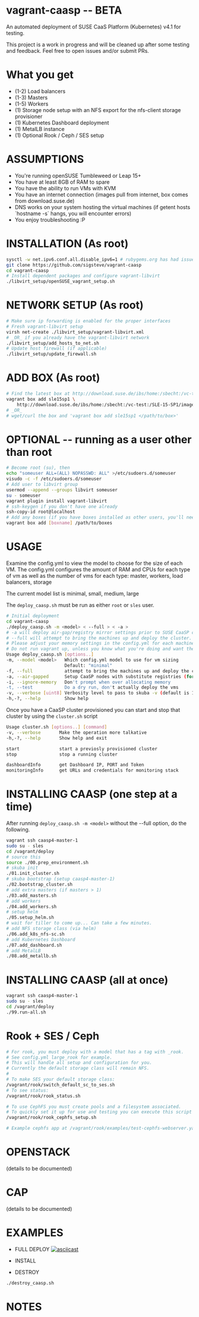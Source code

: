# vagrant-caasp -- BETA
An automated deployment of SUSE CaaS Platform (Kubernetes) v4.1 for testing.

This project is a work in progress and will be cleaned up after some testing and feedback.
Feel free to open issues and/or submit PRs.

# What you get
* (1-2) Load balancers
* (1-3) Masters
* (1-5) Workers
* (1) Storage node setup with an NFS export for the nfs-client storage provisioner
* (1) Kubernetes Dashboard deployment
* (1) MetalLB instance
* (1) Optional Rook / Ceph / SES setup

# ASSUMPTIONS
* You're running openSUSE Tumbleweed or Leap 15+
* You have at least 8GB of RAM to spare
* You have the ability to run VMs with KVM
* You have an internet connection (images pull from internet, box comes from download.suse.de)
* DNS works on your system hosting the virtual machines (if getent hosts \`hostname -s\` hangs, you will encounter errors)
* You enjoy troubleshooting :P

# INSTALLATION (As root)
```sh
sysctl -w net.ipv6.conf.all.disable_ipv6=1 # rubygems.org has had issues pulling via IPv6
git clone https://github.com/sigsteve/vagrant-caasp
cd vagrant-caasp
# Install dependent packages and configure vagrant-libvirt
./libvirt_setup/openSUSE_vagrant_setup.sh
```

# NETWORK SETUP (As root)
```sh
# Make sure ip forwarding is enabled for the proper interfaces
# Fresh vagrant-libvirt setup
virsh net-create ./libvirt_setup/vagrant-libvirt.xml
# _OR_ if you already have the vagrant-libvirt network
./libvirt_setup/add_hosts_to_net.sh
# Update host firewall (if applicable)
./libvirt_setup/update_firewall.sh
```

# ADD BOX (As root)
```sh
# Find the latest box at http://download.suse.de/ibs/home:/sbecht:/vc-test:/SLE-15-SP1/images/
vagrant box add sle15sp1 \
    http://download.suse.de/ibs/home:/sbecht:/vc-test:/SLE-15-SP1/images/<box>
# _OR_
# wget/curl the box and 'vagrant box add sle15sp1 </path/to/box>'
```

# OPTIONAL -- running as a user other than root
```sh
# Become root (su), then
echo "someuser ALL=(ALL) NOPASSWD: ALL" >/etc/sudoers.d/someuser
visudo -c -f /etc/sudoers.d/someuser
# Add user to libvirt group
usermod --append --groups libvirt someuser
su - someuser
vagrant plugin install vagrant-libvirt
# ssh-keygen if you don't have one already
ssh-copy-id root@localhost
# Add any boxes (if you have boxes installed as other users, you'll need to add them here)
vagrant box add [boxname] /path/to/boxes
```

# USAGE
Examine the config.yml to view the model to choose for the size of each VM.
The config.yml configures the amount of RAM and CPUs for each type of vm as
well as the number of vms for each type:
master, workers, load balancers, storage

The current model list is
minimal, small, medium, large

The `deploy_caasp.sh` must be run as either `root` or `sles` user.

```sh
# Initial deployment
cd vagrant-caasp
./deploy_caasp.sh -m <model> < --full > < -a >
# -a will deploy air-gap/registry mirror settings prior to SUSE CaaSP cluster deployment
# --full will attempt to bring the machines up and deploy the cluster.
# Please adjust your memory settings in the config.yml for each machine type.
# Do not run vagrant up, unless you know what you're doing and want the result
Usage deploy_caasp.sh [options..]
-m, --model <model>   Which config.yml model to use for vm sizing
                      Default: "minimal"
-f, --full            attempt to bring the machines up and deploy the cluster
-a, --air-gapped      Setup CaaSP nodes with substitute registries (for deployment and/or private image access)
-i, --ignore-memory   Don't prompt when over allocating memory
-t, --test            Do a dry run, don't actually deploy the vms
-v, --verbose [uint8] Verbosity level to pass to skuba -v (default is 1)
-h,-?, --help         Show help
```

Once you have a CaaSP cluster provisioned you can start and stop that cluster by using the `cluster.sh` script
```sh
Usage cluster.sh [options..] [command]
-v, --verbose       Make the operation more talkative
-h,-?, --help       Show help and exit

start               start a previosly provisioned cluster
stop                stop a running cluster

dashboardInfo       get Dashboard IP, PORT and Token
monitoringInfo      get URLs and credentials for monitoring stack
```

# INSTALLING CAASP (one step at a time)
After running `deploy_caasp.sh -m <model>` without the --full option, do the following.
```sh
vagrant ssh caasp4-master-1
sudo su - sles
cd /vagrant/deploy
# source this
source ./00.prep_environment.sh
# skuba init
./01.init_cluster.sh
# skuba bootstrap (setup caasp4-master-1)
./02.bootstrap_cluster.sh
# add extra masters (if masters > 1)
./03.add_masters.sh
# add workers
./04.add_workers.sh
# setup helm
./05.setup_helm.sh
# wait for tiller to come up... Can take a few minutes.
# add NFS storage class (via helm)
./06.add_k8s_nfs-sc.sh
# add Kubernetes Dashboard
./07.add_dashboard.sh
# add MetalLB
./08.add_metallb.sh
```
# INSTALLING CAASP (all at once)
```sh
vagrant ssh caasp4-master-1
sudo su - sles
cd /vagrant/deploy
./99.run-all.sh
```
# Rook + SES / Ceph
```sh
# For rook, you must deploy with a model that has a tag with _rook.
# See config.yml large_rook for example.
# This will handle all setup and configuration for you.
# Currently the default storage class will remain NFS.
#
# To make SES your default storage class:
/vagrant/rook/switch_default_sc_to_ses.sh
# To see status:
/vagrant/rook/rook_status.sh

# To use CephFS you must create pools and a filesystem associated.
# To quickly set it up for use and testing you can execute this script
/vagrant/rook/rook_cephfs_setup.sh

# Example cephfs app at /vagrant/rook/examples/test-cephfs-webserver.yaml
```
# OPENSTACK
(details to be documented)

# CAP
(details to be documented)

# EXAMPLES
* FULL DEPLOY
[![asciicast](https://asciinema.org/a/pBBBZUKQINb3CwhaVwiTk0Gvx.svg)](https://asciinema.org/a/pBBBZUKQINb3CwhaVwiTk0Gvx)

* INSTALL

* DESTROY
```sh
./destroy_caasp.sh
```

# NOTES


